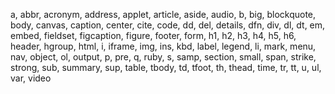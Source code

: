  a,
 abbr,
 acronym,
 address,
 applet,
 article,
 aside,
 audio,
 b,
 big,
 blockquote,
 body,
 canvas,
 caption,
 center,
 cite,
 code,
 dd,
 del,
 details,
 dfn,
 div,
 dl,
 dt,
 em,
 embed,
 fieldset,
 figcaption,
 figure,
 footer,
 form,
 h1,
 h2,
 h3,
 h4,
 h5,
 h6,
 header,
 hgroup,
 html,
 i,
 iframe,
 img,
 ins,
 kbd,
 label,
 legend,
 li,
 mark,
 menu,
 nav,
 object,
 ol,
 output,
 p,
 pre,
 q,
 ruby,
 s,
 samp,
 section,
 small,
 span,
 strike,
 strong,
 sub,
 summary,
 sup,
 table,
 tbody,
 td,
 tfoot,
 th,
 thead,
 time,
 tr,
 tt,
 u,
 ul,
 var,
 video
